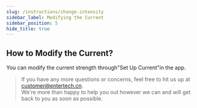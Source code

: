 ```yaml
---
slug: /instructions/change-intensity
sidebar_label: Modifying the Current
sidebar_position: 5
hide_title: true
---
```


## How to Modify the Current?

You can modify the current strength through"Set Up Current"in the app.

> If you have any more questions or concerns, feel free to hit us up at customer@entertech.cn.  
> We're more than happy to help you out however we can and will get back to you as soon as possible.